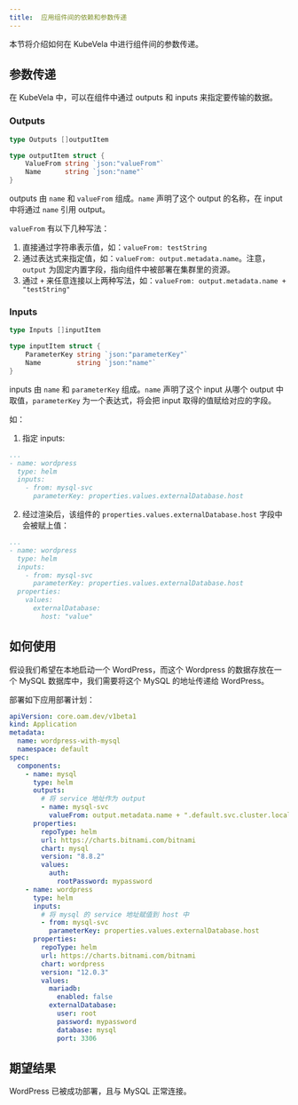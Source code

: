 ```yaml
---
title:  应用组件间的依赖和参数传递
---
```


本节将介绍如何在 KubeVela 中进行组件间的参数传递。

## 参数传递

在 KubeVela 中，可以在组件中通过 outputs 和 inputs 来指定要传输的数据。

### Outputs

```go
type Outputs []outputItem

type outputItem struct {
	ValueFrom string `json:"valueFrom"`
	Name      string `json:"name"`
}
```

outputs 由 `name` 和 `valueFrom` 组成。`name` 声明了这个 output 的名称，在 input 中将通过 `name` 引用 output。

`valueFrom` 有以下几种写法：
1. 直接通过字符串表示值，如：`valueFrom: testString`
2. 通过表达式来指定值，如：`valueFrom: output.metadata.name`。注意，`output` 为固定内置字段，指向组件中被部署在集群里的资源。
3. 通过 `+` 来任意连接以上两种写法，如：`valueFrom: output.metadata.name + "testString"`

### Inputs

```go
type Inputs []inputItem

type inputItem struct {
	ParameterKey string `json:"parameterKey"`
	Name         string `json:"name"`
}
```

inputs 由 `name` 和 `parameterKey` 组成。`name` 声明了这个 input 从哪个 output 中取值，`parameterKey` 为一个表达式，将会把 input 取得的值赋给对应的字段。

如：
1. 指定 inputs:

```yaml
...
- name: wordpress
  type: helm
  inputs:
    - from: mysql-svc
      parameterKey: properties.values.externalDatabase.host
```

2. 经过渲染后，该组件的 `properties.values.externalDatabase.host` 字段中会被赋上值：

```yaml
...
- name: wordpress
  type: helm
  inputs:
    - from: mysql-svc
      parameterKey: properties.values.externalDatabase.host
  properties:
    values:
      externalDatabase:
        host: "value"
```

## 如何使用

假设我们希望在本地启动一个 WordPress，而这个 Wordpress 的数据存放在一个 MySQL 数据库中，我们需要将这个 MySQL 的地址传递给 WordPress。

部署如下应用部署计划：

```yaml
apiVersion: core.oam.dev/v1beta1
kind: Application
metadata:
  name: wordpress-with-mysql
  namespace: default
spec:
  components:
    - name: mysql
      type: helm
      outputs:
        # 将 service 地址作为 output
        - name: mysql-svc
          valueFrom: output.metadata.name + ".default.svc.cluster.local"
      properties:
        repoType: helm
        url: https://charts.bitnami.com/bitnami
        chart: mysql
        version: "8.8.2"
        values:
          auth:
            rootPassword: mypassword
    - name: wordpress
      type: helm
      inputs:
        # 将 mysql 的 service 地址赋值到 host 中
        - from: mysql-svc
          parameterKey: properties.values.externalDatabase.host
      properties:
        repoType: helm
        url: https://charts.bitnami.com/bitnami
        chart: wordpress
        version: "12.0.3"
        values:
          mariadb:
            enabled: false
          externalDatabase:
            user: root
            password: mypassword
            database: mysql
            port: 3306
```

## 期望结果

WordPress 已被成功部署，且与 MySQL 正常连接。